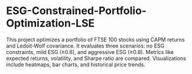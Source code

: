 # ESG-Constrained-Portfolio-Optimization-LSE
This project optimizes a portfolio of FTSE 100 stocks using CAPM returns and Ledoit-Wolf covariance. It evaluates three scenarios: no ESG constraints, mild ESG (≥0.6), and aggressive ESG (≥0.8). Metrics like expected returns, volatility, and Sharpe ratio are compared. Visualizations include heatmaps, bar charts, and historical price trends.
